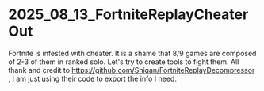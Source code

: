 # 2025_08_13_FortniteReplayCheaterOut
Fortnite is infested with cheater. It is a shame that 8/9 games are composed of 2-3 of them in ranked solo. Let's try to create tools to fight them.
All thank and credit to https://github.com/Shiqan/FortniteReplayDecompressor , I am just using their code to export the info I need.
